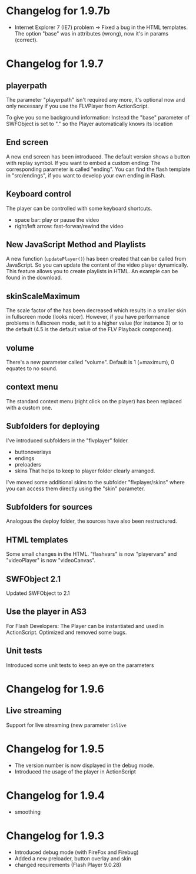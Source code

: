 # Changelog for 1.9.7b #

- Internet Explorer 7 (IE7) problem -> Fixed a bug in the HTML templates. The option "base" was in attributes (wrong), now it's in params (correct).

# Changelog for 1.9.7 #

## playerpath ##
The parameter "playerpath" isn't required any more, it's optional now and only necessary if you use the FLVPlayer from ActionScript.

To give you some background information: Instead the "base" parameter of SWFObject is set to "." so the Player automatically knows its location

## End screen ##
A new end screen has been introduced. The default version shows a button with replay symbol.
If you want to embed a custom ending: The corresponding parameter is called "ending". You can find the flash template in "src/endings", if you want to develop your own ending in Flash.

## Keyboard control ##
The player can be controlled with some keyboard shortcuts.
  * space bar: play or pause the video
  * right/left arrow: fast-forwar/rewind the video

## New JavaScript Method and Playlists ##
A new function (`updatePlayer()`) has been created that can be called from JavaScript.
So you can update the content of the video player dynamically. This feature allows you to create playlists in HTML.
An example can be found in the download.

## skinScaleMaximum ##
The scale factor of the has been decreased which results in a smaller skin in fullscreen mode (looks nicer).
However, if you have performance problems in fullscreen mode, set it to a higher value (for instance 3) or to the default (4.5 is the default value of the FLV Playback component).

## volume ##
There's a new parameter called "volume". Default is 1 (=maximum), 0 equates to no sound.

## context menu ##
The standard context menu (right click on the player) has been replaced with a custom one.

## Subfolders for deploying ##
I've introduced subfolders in the "flvplayer" folder.
  * buttonoverlays
  * endings
  * preloaders
  * skins
That helps to keep to player folder clearly arranged.

I've moved some additional skins to the subfolder "flvplayer/skins" where you can access them directly using the "skin" parameter.

## Subfolders for sources ##
Analogous the deploy folder, the sources have also been restructured.

## HTML templates ##
Some small changes in the HTML. "flashvars" is now "playervars" and "videoPlayer" is now "videoCanvas".

## SWFObject 2.1 ##
Updated SWFObject to 2.1

## Use the player in AS3 ##
For Flash Developers: The Player can be instantiated and used in ActionScript. Optimized and removed some bugs.

## Unit tests ##
Introduced some unit tests to keep an eye on the parameters

# Changelog for 1.9.6 #

## Live streaming ##
Support for live streaming (new parameter `islive`

# Changelog for 1.9.5 #

  * The version number is now displayed in the debug mode.
  * Introduced the usage of the player in ActionScript

# Changelog for 1.9.4 #

  * smoothing

# Changelog for 1.9.3 #
  * Introduced debug mode (with FireFox and Firebug)
  * Added a new preloader, button overlay and skin
  * changed requirements (Flash Player 9.0.28)



